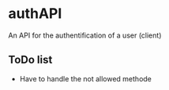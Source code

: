 # authAPI
An API for the authentification of a user (client)

## ToDo list
- Have to handle the not allowed methode
